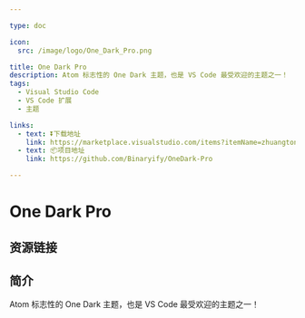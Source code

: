 ```yaml
---

type: doc

icon:
  src: /image/logo/One_Dark_Pro.png

title: One Dark Pro
description: Atom 标志性的 One Dark 主题，也是 VS Code 最受欢迎的主题之一！
tags:
  - Visual Studio Code
  - VS Code 扩展
  - 主题

links:
  - text: ⏬下载地址
    link: https://marketplace.visualstudio.com/items?itemName=zhuangtongfa.material-theme
  - text: 📦项目地址
    link: https://github.com/Binaryify/OneDark-Pro

---
```


<ShowLogo />

# One Dark Pro

<ShowTags />

<ShowBreadcrumb />

## 资源链接

<ShowLinks />

## 简介

Atom 标志性的 One Dark 主题，也是 VS Code 最受欢迎的主题之一！
